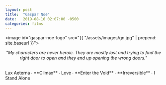 ```yaml
---
layout: post
title:  "Gaspar Noe"
date:   2019-08-16 02:07:00 -0500
categories: films
---
```


<image id="gaspar-noe-logo" src="{{ "/assets/images/gn.jpg" | prepend: site.baseurl }}"></image>
<br>
<p style="text-align: center; font-style: italic">"My characters are never heroic. They are mostly lost and trying to find the right door to open and they end up opening the wrong doors."</p>
<br>
Lux Aeterna ∙
<span class="gn_color">**Climax**</span> ∙
Love ∙
<span class="gn_color">**Enter the Void**</span> ∙
<span class="gn_color">**Irreversible**</span> ∙
I Stand Alone 